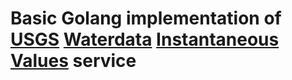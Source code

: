 # Basic Golang implementation of [USGS](https://usgs.gov) [Waterdata](https://waterdata.usgs.gov/) [Instantaneous Values](https://waterservices.usgs.gov/docs/instantaneous-values/instantaneous-values-details/) service


